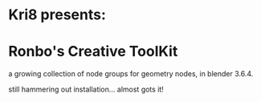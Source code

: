 # Kri8 presents:

# Ronbo's Creative ToolKit

a growing collection of node groups for geometry nodes, in blender 3.6.4. 

still hammering out installation... almost gots it!
